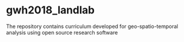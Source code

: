 # gwh2018_landlab
The repository contains curriculum developed for geo-spatio-temporal analysis using open source research software
